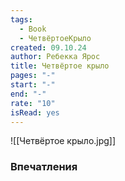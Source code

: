 ```yaml
---
tags:
  - Book
  - ЧетвёртоеКрыло
created: 09.10.24
author: Ребекка Ярос
title: Четвёртое крыло
pages: "-"
start: "-"
end: "-"
rate: "10"
isRead: yes
---
```

![[Четвёртое крыло.jpg]]
### Впечатления

